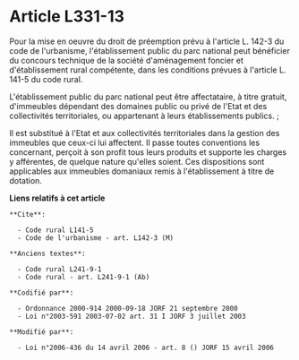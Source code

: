 # Article L331-13

Pour la mise en oeuvre du droit de préemption prévu à l'article L. 142-3 du code de l'urbanisme, l'établissement public du
parc national peut bénéficier du concours technique de la société d'aménagement foncier et d'établissement rural compétente,
dans les conditions prévues à l'article L. 141-5 du code rural.

L'établissement public du parc national peut être affectataire, à titre gratuit, d'immeubles dépendant des domaines public ou
privé de l'Etat et des collectivités territoriales, ou appartenant à leurs établissements publics. ;

Il est substitué à l'Etat et aux collectivités territoriales dans la gestion des immeubles que ceux-ci lui affectent. Il
passe toutes conventions les concernant, perçoit à son profit tous leurs produits et supporte les charges y afférentes, de
quelque nature qu'elles soient. Ces dispositions sont applicables aux immeubles domaniaux remis à l'établissement à titre de
dotation.

**Liens relatifs à cet article**

	**Cite**:

	  - Code rural L141-5
	  - Code de l'urbanisme - art. L142-3 (M)

	**Anciens textes**:

	  - Code rural L241-9-1
	  - Code rural - art. L241-9-1 (Ab)

	**Codifié par**:

	  - Ordonnance 2000-914 2000-09-18 JORF 21 septembre 2000
	  - Loi n°2003-591 2003-07-02 art. 31 I JORF 3 juillet 2003

	**Modifié par**:

	  - Loi n°2006-436 du 14 avril 2006 - art. 8 () JORF 15 avril 2006
